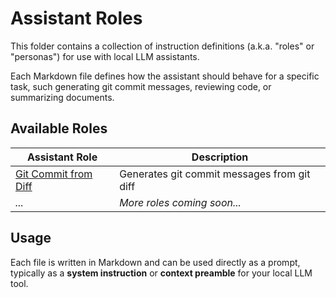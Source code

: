 # Assistant Roles

This folder contains a collection of instruction definitions (a.k.a. "roles" or "personas") for use with local LLM assistants.

Each Markdown file defines how the assistant should behave for a specific task, such generating git commit messages, reviewing code, or summarizing documents.

## Available Roles

| Assistant Role             | Description                                           |
|---------------------------|-------------------------------------------------------|
| [Git Commit from Diff](git-commit-from-diff.md) | Generates git commit messages from git diff |
| _..._                       | _More roles coming soon..._                          |

## Usage

Each file is written in Markdown and can be used directly as a prompt, typically as a **system instruction** or **context preamble** for your local LLM tool.
